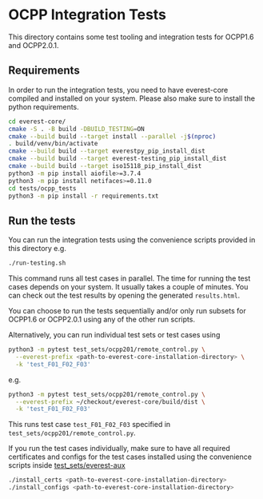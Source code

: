 # OCPP Integration Tests

This directory contains some test tooling and integration tests
for OCPP1.6 and OCPP2.0.1.

## Requirements

In order to run the integration tests, you need to have everest-core compiled
and installed on your system. Please also make sure to install the python
requirements.

```bash
cd everest-core/
cmake -S . -B build -DBUILD_TESTING=ON
cmake --build build --target install --parallel -j$(nproc)
. build/venv/bin/activate
cmake --build build --target everestpy_pip_install_dist
cmake --build build --target everest-testing_pip_install_dist
cmake --build build --target iso15118_pip_install_dist
python3 -m pip install aiofile>=3.7.4
python3 -m pip install netifaces>=0.11.0
cd tests/ocpp_tests
python3 -m pip install -r requirements.txt
```

## Run the tests

You can run the integration tests using the convenience scripts
provided in this directory e.g.

```bash
./run-testing.sh
```

This command runs all test cases in parallel.
The time for running the test cases depends on your system.
It usually takes a couple of minutes.
You can check out the test results by opening the generated `results.html`.

You can choose to run the tests sequentially and/or only run subsets
for OCPP1.6 or OCPP2.0.1 using any of the other run scripts.

Alternatively, you can run individual test sets or test cases using

```bash
python3 -m pytest test_sets/ocpp201/remote_control.py \
  --everest-prefix <path-to-everest-core-installation-directory> \
  -k 'test_F01_F02_F03'
```

e.g.

```bash
python3 -m pytest test_sets/ocpp201/remote_control.py \
  --everest-prefix ~/checkout/everest-core/build/dist \
  -k 'test_F01_F02_F03'
```

This runs test case `test_F01_F02_F03`
specified in `test_sets/ocpp201/remote_control.py`.

If you run the test cases individually,
make sure to have all required certificates and configs
for the test cases installed using the
convenience scripts inside [test_sets/everest-aux](test_sets/everest-aux/)

```bash
./install_certs <path-to-everest-core-installation-directory>
./install_configs <path-to-everest-core-installation-directory>
